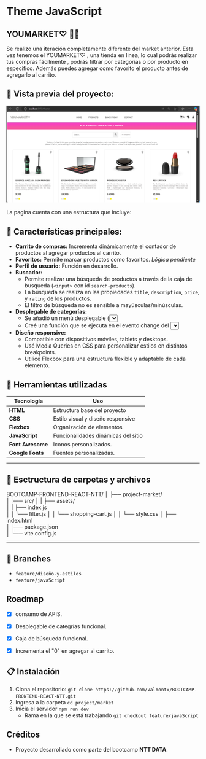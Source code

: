 # Theme JavaScript

## YOUMARKET♡ 💄🛒

Se realizo una iteración  completamente diferente del  market anterior. Esta vez tenemos el YOUMARKET♡ , una tienda en linea, lo cual podrás realizar tus compras fácilmente , podrás filtrar por categorias o por producto en especifico. Además puedes agregar como favorito el producto antes de agregarlo al carrito.  


## 📸 Vista previa del proyecto:
![Vista previa de youMarket ](/project-market/src/assets/youMarket.png)

La pagina cuenta con una estructura  que incluye:


## 🔰 Características principales:

- **Carrito de compras:** Incrementa dinámicamente el contador de productos al agregar productos al carrito.
- **Favoritos:** Permite marcar productos como favoritos. *Lógica pendiente*
- **Perfil de usuario:** Función en desarrollo.
- **Buscador:** 
    - Permite realizar una búsqueda de productos a través de la caja de busqueda (`<input>` con id `search-products`).
    - La búsqueda se realiza en las propiedades `title`, `description`, `price`, y `rating` de los productos.
    - El filtro de búsqueda no es sensible a mayúsculas/minúsculas.
- **Desplegable de categorías:** 
    - Se añadió un menú desplegable (<select>) con las categorías que escogí de la API. 
    - Creé una función que se ejecuta en el evento change del <select>, filtrando los productos con base en la categoría seleccionada.
- **Diseño responsive:**  
    -  Compatible con dispositivos móviles, tablets y desktops.
    -  Usé Media Queries en CSS para personalizar estilos en distintos breakpoints.
    -  Utilicé Flexbox para una estructura flexible y adaptable de cada elemento.


## 🔧 Herramientas utilizadas 

| Tecnología     | Uso                                 |
|-------------   |-------------------------------------|
| **HTML**       | Estructura base del proyecto        |
| **CSS**        | Estilo visual y diseño responsive   |
| **Flexbox**    | Organización de elementos           |
| **JavaScript** | Funcionalidades dinámicas del sitio |
|**Font Awesome**| Iconos personalizados.              |
|**Google Fonts**| Fuentes personalizadas.             |

--- 
## 📁 Esctructura  de carpetas y archivos 


BOOTCAMP-FRONTEND-REACT-NTT/
│
├── project-market/               
│   ├── src/ 
│   |   ├── assets/            
│   |   ├── index.js                 
│   │   └── filter.js
│   │   └── shopping-cart.js
│   │   └── style.css
│   ├── index.html  
│   ├── package.json      
│   └── vite.config.js




---
## 🌵 Branches

- `feature/diseño-y-estilos`
- `feature/javaScript`


## Roadmap

- [x]  consumo de APIS.
- [x]  Desplegable de categrías funcional.
- [x]  Caja de búsqueda funcional. 
- [x]  Incrementa el "0" en agregar al carrito. 


## 📋 Instalación 

1. Clona el repositorio:
   `git clone https://github.com/Valmontx/BOOTCAMP-FRONTEND-REACT-NTT.git`
2. Ingresa a la carpeta
   `cd project/market `
3. Inicia el servidor 
   `npm run dev` 
   * Rama en la que se está trabajando
   `git checkout feature/javaScript `  



## Créditos
- Proyecto desarrollado como parte del bootcamp **NTT DATA**.

